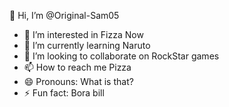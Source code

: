  👋 Hi, I’m @Original-Sam05
- 👀 I’m interested in Fizza Now
- 🌱 I’m currently learning Naruto
- 💞️ I’m looking to collaborate on RockStar games
- 📫 How to reach me Pizza
- 😄 Pronouns: What is that?
- ⚡ Fun fact: Bora bill
